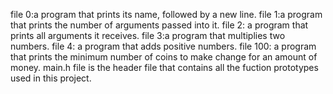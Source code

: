 file 0:a program that prints its name, followed by a new line. file 1:a program that prints the number of arguments passed into it. file 2: a program that prints all arguments it receives. file 3:a program that multiplies two numbers. file 4: a program that adds positive numbers. file 100: a program that prints the minimum number of coins to make change for an amount of money. main.h file is the header file that contains all the fuction prototypes used in this project.
